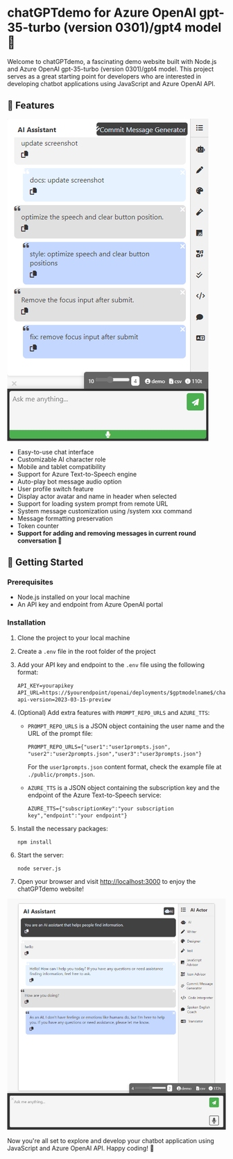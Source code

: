 # chatGPTdemo for Azure OpenAI gpt-35-turbo (version 0301)/gpt4 model 🤖

Welcome to chatGPTdemo, a fascinating demo website built with Node.js and Azure OpenAI gpt-35-turbo (version 0301)/gpt4 model. This project serves as a great starting point for developers who are interested in developing chatbot applications using JavaScript and Azure OpenAI API.

## 🌟 Features

![chatGPTdemo](./demo-mobile.png)

- Easy-to-use chat interface
- Customizable AI character role
- Mobile and tablet compatibility
- Support for Azure Text-to-Speech engine
- Auto-play bot message audio option
- User profile switch feature
- Display actor avatar and name in header when selected
- Support for loading system prompt from remote URL
- System message customization using /system xxx command
- Message formatting preservation
- Token counter
- **Support for adding and removing messages in current round conversation 💬**

## 🚀 Getting Started

### Prerequisites

- Node.js installed on your local machine
- An API key and endpoint from Azure OpenAI portal

### Installation

1. Clone the project to your local machine
2. Create a `.env` file in the root folder of the project
3. Add your API key and endpoint to the `.env` file using the following format:

   ```
   API_KEY=yourapikey
   API_URL=https://$yourendpoint/openai/deployments/$gptmodelname$/chat/completions?api-version=2023-03-15-preview
   ```

4. (Optional) Add extra features with `PROMPT_REPO_URLS` and `AZURE_TTS`:

   - `PROMPT_REPO_URLS` is a JSON object containing the user name and the URL of the prompt file:
     ```
     PROMPT_REPO_URLS={"user1":"user1prompts.json", "user2":"user2prompts.json","user3":"user3prompts.json"}
     ```
     For the `user1prompts.json` content format, check the example file at `./public/prompts.json`.

   - `AZURE_TTS` is a JSON object containing the subscription key and the endpoint of the Azure Text-to-Speech service:

     ```
     AZURE_TTS={"subscriptionKey":"your subscription key","endpoint":"your endpoint"}
     ```

5. Install the necessary packages:

   ```
   npm install
   ```

6. Start the server:

   ```
   node server.js
   ```

7. Open your browser and visit [http://localhost:3000](http://localhost:3000) to enjoy the chatGPTdemo website!

![chatGPTdemo](./demo.png)

Now you're all set to explore and develop your chatbot application using JavaScript and Azure OpenAI API. Happy coding! 🎉